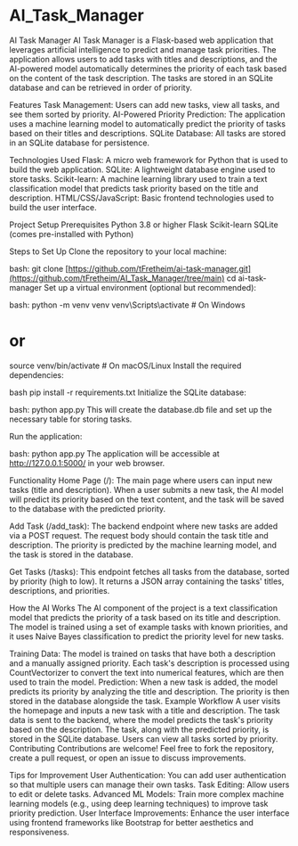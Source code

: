 # AI_Task_Manager

AI Task Manager
AI Task Manager is a Flask-based web application that leverages artificial intelligence to predict and manage task priorities. The application allows users to add tasks with titles and descriptions, and the AI-powered model automatically determines the priority of each task based on the content of the task description. The tasks are stored in an SQLite database and can be retrieved in order of priority.

Features
Task Management: Users can add new tasks, view all tasks, and see them sorted by priority.
AI-Powered Priority Prediction: The application uses a machine learning model to automatically predict the priority of tasks based on their titles and descriptions.
SQLite Database: All tasks are stored in an SQLite database for persistence.

Technologies Used
Flask: A micro web framework for Python that is used to build the web application.
SQLite: A lightweight database engine used to store tasks.
Scikit-learn: A machine learning library used to train a text classification model that predicts task priority based on the title and description.
HTML/CSS/JavaScript: Basic frontend technologies used to build the user interface.

Project Setup
Prerequisites
Python 3.8 or higher
Flask
Scikit-learn
SQLite (comes pre-installed with Python)

Steps to Set Up
Clone the repository to your local machine:

bash:
git clone [https://github.com/tFretheim/ai-task-manager.git](https://github.com/tFretheim/AI_Task_Manager/tree/main)
cd ai-task-manager
Set up a virtual environment (optional but recommended):

bash:
python -m venv venv
venv\Scripts\activate  # On Windows
# or
source venv/bin/activate  # On macOS/Linux
Install the required dependencies:

bash
pip install -r requirements.txt
Initialize the SQLite database:

bash:
python app.py
This will create the database.db file and set up the necessary table for storing tasks.

Run the application:

bash:
python app.py
The application will be accessible at http://127.0.0.1:5000/ in your web browser.

Functionality
Home Page (/): The main page where users can input new tasks (title and description). When a user submits a new task, the AI model will predict its priority based on the text content, and the task will be saved to the database with the predicted priority.

Add Task (/add_task): The backend endpoint where new tasks are added via a POST request. The request body should contain the task title and description. The priority is predicted by the machine learning model, and the task is stored in the database.

Get Tasks (/tasks): This endpoint fetches all tasks from the database, sorted by priority (high to low). It returns a JSON array containing the tasks' titles, descriptions, and priorities.

How the AI Works
The AI component of the project is a text classification model that predicts the priority of a task based on its title and description. The model is trained using a set of example tasks with known priorities, and it uses Naive Bayes classification to predict the priority level for new tasks.

Training Data: The model is trained on tasks that have both a description and a manually assigned priority. Each task's description is processed using CountVectorizer to convert the text into numerical features, which are then used to train the model.
Prediction: When a new task is added, the model predicts its priority by analyzing the title and description. The priority is then stored in the database alongside the task.
Example Workflow
A user visits the homepage and inputs a new task with a title and description.
The task data is sent to the backend, where the model predicts the task's priority based on the description.
The task, along with the predicted priority, is stored in the SQLite database.
Users can view all tasks sorted by priority.
Contributing
Contributions are welcome! Feel free to fork the repository, create a pull request, or open an issue to discuss improvements.

Tips for Improvement
User Authentication: You can add user authentication so that multiple users can manage their own tasks.
Task Editing: Allow users to edit or delete tasks.
Advanced ML Models: Train more complex machine learning models (e.g., using deep learning techniques) to improve task priority prediction.
User Interface Improvements: Enhance the user interface using frontend frameworks like Bootstrap for better aesthetics and responsiveness.
